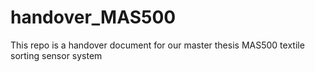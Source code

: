 # handover_MAS500
This repo is a handover document for our master thesis MAS500 textile sorting sensor system
